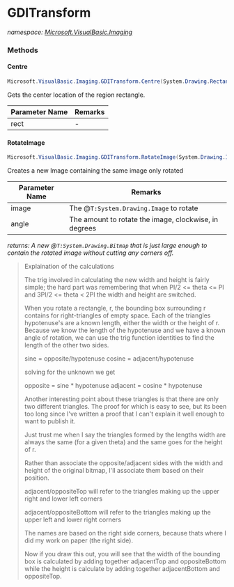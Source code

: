 ﻿# GDITransform
_namespace: <a href="#" onClick="load('/docs/Microsoft.VisualBasic.Imaging/index.md')">Microsoft.VisualBasic.Imaging</a>_





### Methods

#### Centre
```csharp
Microsoft.VisualBasic.Imaging.GDITransform.Centre(System.Drawing.Rectangle)
```
Gets the center location of the region rectangle.

|Parameter Name|Remarks|
|--------------|-------|
|rect|-|


#### RotateImage
```csharp
Microsoft.VisualBasic.Imaging.GDITransform.RotateImage(System.Drawing.Image,System.Single)
```
Creates a new Image containing the same image only rotated

|Parameter Name|Remarks|
|--------------|-------|
|image|The @``T:System.Drawing.Image`` to rotate|
|angle|The amount to rotate the image, clockwise, in degrees|


_returns: A new @``T:System.Drawing.Bitmap`` that is just large enough
 to contain the rotated image without cutting any corners off._
> 
>  
>  Explaination of the calculations
> 
>  The trig involved in calculating the new width and height
>  is fairly simple; the hard part was remembering that when 
>  PI/2 <= theta <= PI and 3PI/2 <= theta < 2PI the width and 
>  height are switched.
>   
>  When you rotate a rectangle, r, the bounding box surrounding r
>  contains for right-triangles of empty space.  Each of the 
>  triangles hypotenuse's are a known length, either the width or
>  the height of r.  Because we know the length of the hypotenuse
>  and we have a known angle of rotation, we can use the trig
>  function identities to find the length of the other two sides.
>   
>  sine = opposite/hypotenuse
>  cosine = adjacent/hypotenuse
>   
>  solving for the unknown we get
>   
>  opposite = sine * hypotenuse
>  adjacent = cosine * hypotenuse
>   
>  Another interesting point about these triangles is that there
>  are only two different triangles. The proof for which is easy
>  to see, but its been too long since I've written a proof that
>  I can't explain it well enough to want to publish it.  
>   
>  Just trust me when I say the triangles formed by the lengths 
>  width are always the same (for a given theta) and the same 
>  goes for the height of r.
>   
>  Rather than associate the opposite/adjacent sides with the
>  width and height of the original bitmap, I'll associate them
>  based on their position.
>   
>  adjacent/oppositeTop will refer to the triangles making up the 
>  upper right and lower left corners
>   
>  adjacent/oppositeBottom will refer to the triangles making up 
>  the upper left and lower right corners
>   
>  The names are based on the right side corners, because thats 
>  where I did my work on paper (the right side).
>   
>  Now if you draw this out, you will see that the width of the 
>  bounding box is calculated by adding together adjacentTop and 
>  oppositeBottom while the height is calculate by adding 
>  together adjacentBottom and oppositeTop.
>  
>  


